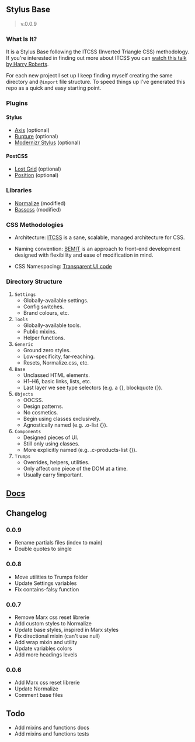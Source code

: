 ## Stylus Base

> v.0.0.9

### What Is It?

It is a Stylus Base following the ITCSS (Inverted Triangle CSS) methodology. If you're interested in finding out more about ITCSS you can [watch this talk by Harry Roberts](http://youtu.be/1OKZOV-iLj4).

For each new project I set up I keep finding myself creating the same directory and `@import` file structure. To speed things up I've generated this repo as a quick and easy starting point.

### Plugins

#### Stylus

* [Axis](http://axis.netlify.com/) (optional)
* [Rupture](http://jenius.github.io/rupture/) (optional)
* [Modernizr Stylus](https://www.npmjs.com/package/modernizr-stylus) (optional)

#### PostCSS

* [Lost Grid](http://corysimmons.github.io/lost/) (optional)
* [Position](https://github.com/seaneking/postcss-position) (optional)

### Libraries

* [Normalize](https://necolas.github.io/normalize.css/) (modified)
* [Basscss](http://www.basscss.com/docs/) (modified)

### CSS Methodologies

* Architecture:
 [ITCSS](http://csswizardry.net/talks/2014/11/itcss-dafed.pdf) is a sane, scalable, managed architecture for CSS.

* Naming convention:
 [BEMIT](http://csswizardry.com/2015/08/bemit-taking-the-bem-naming-convention-a-step-further/)  is an approach to front-end development designed with flexibility and ease of modification in mind.

* CSS Namespacing:
 [Transparent UI code](http://csswizardry.com/2015/03/more-transparent-ui-code-with-namespaces/)

### Directory Structure

1. `Settings`
    * Globally-available settings.
    * Config switches.
    * Brand colours, etc.
2. `Tools`
    * Globally-available tools.
    * Public mixins.
    * Helper functions.
3. `Generic`
    * Ground zero styles.
    * Low-specificity, far-reaching.
    * Resets, Normalize.css, etc.
4. `Base`
    * Unclassed HTML elements.
    * H1–H6, basic links, lists, etc.
    * Last layer we see type selectors (e.g. a {},  blockquote {}).
5. `Objects`
    * OOCSS.
    * Design patterns.
    * No cosmetics.
    * Begin using classes exclusively.
    * Agnostically named (e.g. .o-list {}).
6. `Components`
    * Designed pieces of UI.
    * Still only using classes.
    * More explicitly named (e.g. .c-products-list {}).
7. `Trumps`
    * Overrides, helpers, utilities.
    * Only affect one piece of the DOM at a time.
    * Usually carry !important.

## [Docs](https://github.com/wochap/stylus-base/blob/master/docs.md)

## Changelog

### 0.0.9

  * Rename partials files (index to main)
  * Double quotes to single

### 0.0.8

  * Move utilities to Trumps folder
  * Update Settings variables
  * Fix contains-falsy function

### 0.0.7

  * Remove Marx css reset librerie
  * Add custom styles to Normalize
  * Update base styles, inspired in Marx styles
  * Fix directional mixin (can't use null)
  * Add wrap mixin and utility
  * Update variables colors
  * Add more headings levels

### 0.0.6

  * Add Marx css reset librerie
  * Update Normalize
  * Comment base files

## Todo

  * Add mixins and functions docs  
  * Add mixins and functions tests
